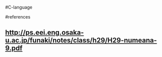 #C-language

#references
## http://ps.eei.eng.osaka-u.ac.jp/funaki/notes/class/h29/H29-numeana-9.pdf